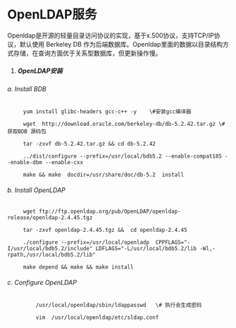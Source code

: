 # OpenLDAP服务

Openldap是开源的轻量目录访问协议的实现，基于x.500协议，支持TCP/IP协议，默认使用 Berkeley DB 作为后端数据库。Openldap里面的数据以目录结构方式存储，在查询方面优于关系型数据库，但更新操作慢。

1. ##### OpenLDAP安装

###### a.  Install  BDB

```
     yum install glibc-headers gcc-c++ -y    \#安装gcc编译器

     wget  http://download.oracle.com/berkeley-db/db-5.2.42.tar.gz \#获取BDB 源码包

     tar -zxvf db-5.2.42.tar.gz && cd db-5.2.42

     ../dist/configure --prefix=/usr/local/bdb5.2 --enable-compat185 --enable-dbm --enable-cxx 

     make && make  docdir=/usr/share/doc/db-5.2  install
```

###### b. Install OpenLDAP

```
     wget ftp://ftp.openldap.org/pub/OpenLDAP/openldap-release/openldap-2.4.45.tgz 

     tar -zxvf openldap-2.4.45.tgz &&  cd openldap-2.4.45

     ./configure --prefix=/usr/local/openladp  CPPFLAGS="-I/usr/local/bdb5.2/include" LDFLAGS="-L/usr/local/bdb5.2/lib -Wl,-rpath,/usr/local/bdb5.2/lib"

     make depend && make && make install
```

###### c. Configure OpenLDAP

```
         /usr/local/openldap/sbin/ldappasswd   \# 执行会生成密码 
         
         vim  /usr/local/openldap/etc/sldap.conf 
         
```



